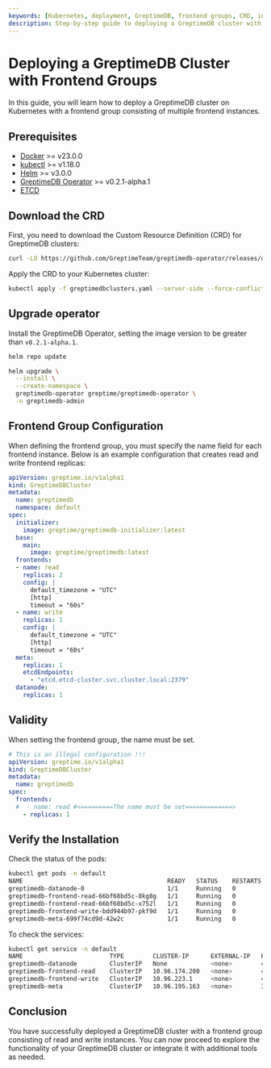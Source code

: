 ```yaml
---
keywords: [Kubernetes, deployment, GreptimeDB, frontend groups, CRD, installation, verification]
description: Step-by-step guide to deploying a GreptimeDB cluster with frontend groups on Kubernetes, including prerequisites, configuration, installation, and verification.
---
```


# Deploying a GreptimeDB Cluster with Frontend Groups

In this guide, you will learn how to deploy a GreptimeDB cluster on Kubernetes with a frontend group consisting of multiple frontend instances.

## Prerequisites

- [Docker](https://docs.docker.com/get-started/get-docker/) >= v23.0.0
- [kubectl](https://kubernetes.io/docs/tasks/tools/install-kubectl/) >= v1.18.0
- [Helm](https://helm.sh/docs/intro/install/) >= v3.0.0
- [GreptimeDB Operator](https://github.com/GrepTimeTeam/greptimedb-operator) >= v0.2.1-alpha.1
- [ETCD](https://github.com/bitnami/charts/tree/main/bitnami/etcd)

## Download the CRD

First, you need to download the Custom Resource Definition (CRD) for GreptimeDB clusters:

```bash
curl -LO https://github.com/GreptimeTeam/greptimedb-operator/releases/download/v0.2.1-alpha.1/greptimedbclusters.yaml
```

Apply the CRD to your Kubernetes cluster:

```bash
kubectl apply -f greptimedbclusters.yaml --server-side --force-conflicts
```

## Upgrade operator

Install the GreptimeDB Operator, setting the image version to be greater than `v0.2.1-alpha.1`.

```bash
helm repo update
```

```bash
helm upgrade \
  --install \
  --create-namespace \
  greptimedb-operator greptime/greptimedb-operator \
  -n greptimedb-admin
```

## Frontend Group Configuration

When defining the frontend group, you must specify the name field for each frontend instance. Below is an example configuration that creates read and write frontend replicas:

```yaml
apiVersion: greptime.io/v1alpha1
kind: GreptimeDBCluster
metadata:
  name: greptimedb
  namespace: default
spec:
  initializer:
    image: greptime/greptimedb-initializer:latest
  base:
    main:
      image: greptime/greptimedb:latest
  frontends:
  - name: read
    replicas: 2
    config: |
      default_timezone = "UTC"
      [http]
      timeout = "60s"
  - name: write
    replicas: 1
    config: |
      default_timezone = "UTC"
      [http]
      timeout = "60s"
  meta:
    replicas: 1
    etcdEndpoints:
      - "etcd.etcd-cluster.svc.cluster.local:2379"
  datanode:
    replicas: 1
```

## Validity

When setting the frontend group, the name must be set.

```yaml
# This is an illegal configuration !!!
apiVersion: greptime.io/v1alpha1
kind: GreptimeDBCluster
metadata:
  name: greptimedb
spec:
  frontends: 
  #  - name: read #<=========The name must be set=============>
    - replicas: 1
```    

## Verify the Installation

Check the status of the pods:

```bash
kubectl get pods -n default
NAME                                        READY   STATUS    RESTARTS   AGE
greptimedb-datanode-0                       1/1     Running   0          27s
greptimedb-frontend-read-66bf68bd5c-8kg8g   1/1     Running   0          21s
greptimedb-frontend-read-66bf68bd5c-x752l   1/1     Running   0          21s
greptimedb-frontend-write-bdd944b97-pkf9d   1/1     Running   0          21s
greptimedb-meta-699f74cd9d-42w2c            1/1     Running   0          87s
```

To check the services:

```bash
kubectl get service -n default
NAME                        TYPE        CLUSTER-IP      EXTERNAL-IP   PORT(S)                               AGE
greptimedb-datanode         ClusterIP   None            <none>        4001/TCP,4000/TCP                     102s
greptimedb-frontend-read    ClusterIP   10.96.174.200   <none>        4001/TCP,4000/TCP,4002/TCP,4003/TCP   42s
greptimedb-frontend-write   ClusterIP   10.96.223.1     <none>        4001/TCP,4000/TCP,4002/TCP,4003/TCP   42s
greptimedb-meta             ClusterIP   10.96.195.163   <none>        3002/TCP,4000/TCP                     3m4s
```

## Conclusion

You have successfully deployed a GreptimeDB cluster with a frontend group consisting of read and write instances. You can now proceed to explore the functionality of your GreptimeDB cluster or integrate it with additional tools as needed.
